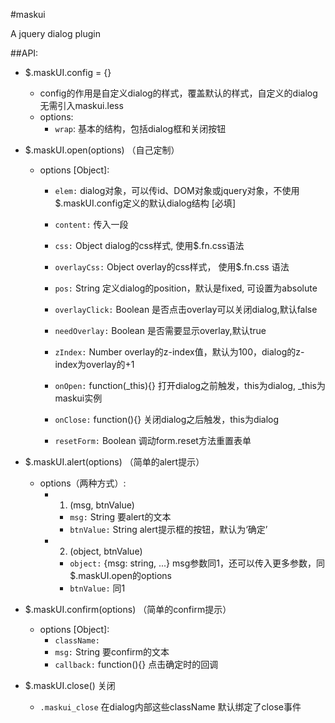 #maskui

A jquery dialog plugin

##API:

* $.maskUI.config = {}
    * config的作用是自定义dialog的样式，覆盖默认的样式，自定义的dialog无需引入maskui.less
    * options:
        * `wrap`: 基本的结构，包括dialog框和关闭按钮

* $.maskUI.open(options) （自己定制）
    * options [Object]:
        * `elem:` dialog对象，可以传id、DOM对象或jquery对象，不使用$.maskUI.config定义的默认dialog结构   [必填]
        * `content:` 传入一段

        * `css:` Object dialog的css样式, 使用$.fn.css语法
        * `overlayCss:` Object overlay的css样式， 使用$.fn.css 语法
        * `pos:` String 定义dialog的position，默认是fixed, 可设置为absolute
        * `overlayClick:` Boolean 是否点击overlay可以关闭dialog,默认false
        * `needOverlay:` Boolean 是否需要显示overlay,默认true
        * `zIndex:` Number overlay的z-index值，默认为100，dialog的z-index为overlay的+1
        * `onOpen:` function(_this){} 打开dialog之前触发，this为dialog, _this为maskui实例
        * `onClose:` function(){} 关闭dialog之后触发，this为dialog
        * `resetForm:` Boolean 调动form.reset方法重置表单

* $.maskUI.alert(options) （简单的alert提示）
    * options（两种方式）:
        * 1. (msg, btnValue)
            * `msg:` String 要alert的文本
            * `btnValue:` String alert提示框的按钮，默认为‘确定’

        * 2. (object, btnValue)
            * `object:` {msg: string, ...}  msg参数同1，还可以传入更多参数，同$.maskUI.open的options
            * `btnValue:` 同1


* $.maskUI.confirm(options) （简单的confirm提示）
    * options [Object]:
        * `className:`
        * `msg:` String 要confirm的文本
        * `callback:` function(){} 点击确定时的回调


* $.maskUI.close() 关闭
    * `.maskui_close` 在dialog内部这些className 默认绑定了close事件



